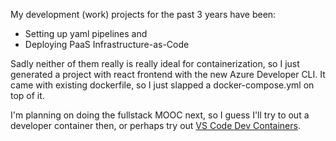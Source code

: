 My development (work) projects for the past 3 years have been:

- Setting up yaml pipelines and
- Deploying PaaS Infrastructure-as-Code

Sadly neither of them really is really ideal for containerization, so I just generated a project with react frontend with the new Azure Developer CLI. It came with existing dockerfile, so I just slapped a docker-compose.yml on top of it. 

I'm planning on doing the fullstack MOOC next, so I guess I'll try to out a developer container then, or perhaps try out [VS Code Dev Containers](https://code.visualstudio.com/docs/devcontainers/containers).